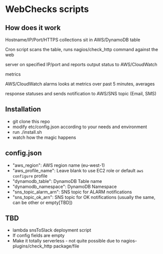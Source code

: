 # WebChecks scripts

## How does it work
Hostname/IP/Port/HTTPS collections sit in AWS/DynamoDB table

Cron script scans the table, runs nagios/check_http command against the web

 server on specified IP/port and reports output status to AWS/CloudWatch

 metrics

AWS/CloudWatch alarms looks at metrics over past 5 minutes, averages

 response statuses and sends notification to AWS/SNS topic (Email, SMS)


## Installation
* git clone this repo
* modify etc/config.json according to your needs and environment
* run ./install.sh
* watch how the magic happens

## config.json
* "aws_region": AWS region name (eu-west-1)
* "aws_profile_name": Leave blank to use EC2 role or default `aws configure` profile
* "dynamodb_table": DynamoDB Table name
* "dynamodb_namespace": DynamoDB Namespace
* "sns_topic_alarm_arn": SNS topic for ALARM notifications
* "sns_topic_ok_arn": SNS topic for OK notifications (usually the same, can be other or empty[TBD])

## TBD
* lambda snsToSlack deployment script
* If config fields are empty
* Make it totally serverless - not quite possible due to nagios-plugins/check_http package/file

